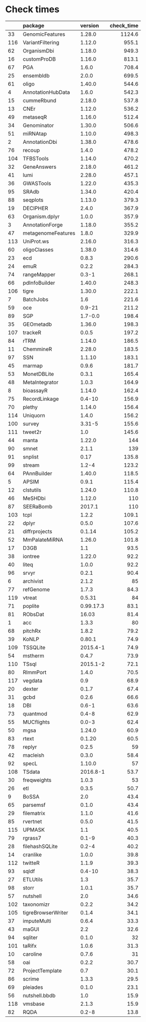 # Check times

|    |package            |version   | check_time|
|:---|:------------------|:---------|----------:|
|33  |GenomicFeatures    |1.28.0    |     1124.6|
|116 |VariantFiltering   |1.12.0    |      955.1|
|62  |OrganismDbi        |1.18.0    |      949.3|
|16  |customProDB        |1.16.0    |      813.1|
|67  |PGA                |1.6.0     |      708.4|
|25  |ensembldb          |2.0.0     |      699.5|
|61  |oligo              |1.40.0    |      544.6|
|4   |AnnotationHubData  |1.6.0     |      542.3|
|15  |cummeRbund         |2.18.0    |      537.8|
|13  |CNEr               |1.12.0    |      536.2|
|49  |metaseqR           |1.16.0    |      512.4|
|34  |Genominator        |1.30.0    |      506.6|
|51  |miRNAtap           |1.10.0    |      498.3|
|2   |AnnotationDbi      |1.38.0    |      478.6|
|76  |recoup             |1.4.0     |      478.2|
|104 |TFBSTools          |1.14.0    |      470.2|
|32  |GeneAnswers        |2.18.0    |      461.2|
|41  |lumi               |2.28.0    |      457.1|
|36  |GWASTools          |1.22.0    |      435.3|
|95  |SRAdb              |1.34.0    |      420.4|
|88  |seqplots           |1.13.0    |      379.3|
|19  |DECIPHER           |2.4.0     |      367.9|
|63  |Organism.dplyr     |1.0.0     |      357.9|
|3   |AnnotationForge    |1.18.0    |      355.2|
|47  |metagenomeFeatures |1.8.0     |      329.9|
|113 |UniProt.ws         |2.16.0    |      316.3|
|60  |oligoClasses       |1.38.0    |      314.6|
|23  |ecd                |0.8.3     |      290.6|
|24  |emuR               |0.2.2     |      284.3|
|74  |rangeMapper        |0.3-1     |      268.1|
|66  |pdInfoBuilder      |1.40.0    |      248.3|
|106 |tigre              |1.30.0    |      222.1|
|7   |BatchJobs          |1.6       |      221.6|
|59  |oce                |0.9-21    |      211.2|
|89  |SGP                |1.7-0.0   |      198.4|
|35  |GEOmetadb          |1.36.0    |      198.3|
|107 |trackeR            |0.0.5     |      197.2|
|84  |rTRM               |1.14.0    |      186.5|
|11  |ChemmineR          |2.28.0    |      183.5|
|97  |SSN                |1.1.10    |      183.1|
|45  |marmap             |0.9.6     |      181.7|
|53  |MonetDBLite        |0.3.1     |      165.4|
|48  |MetaIntegrator     |1.0.3     |      164.9|
|8   |bioassayR          |1.14.0    |      162.4|
|75  |RecordLinkage      |0.4-10    |      156.9|
|70  |plethy             |1.14.0    |      156.4|
|114 |Uniquorn           |1.4.0     |      156.2|
|100 |survey             |3.31-5    |      155.6|
|111 |tweet2r            |1.0       |      145.6|
|44  |manta              |1.22.0    |        144|
|90  |smnet              |2.1.1     |        139|
|91  |snplist            |0.17      |      135.8|
|99  |stream             |1.2-4     |      123.2|
|64  |PAnnBuilder        |1.40.0    |      118.5|
|5   |APSIM              |0.9.1     |      115.4|
|12  |clstutils          |1.24.0    |      110.8|
|46  |MeSHDbi            |1.12.0    |        110|
|87  |SEERaBomb          |2017.1    |        110|
|103 |tcpl               |1.2.2     |      109.1|
|22  |dplyr              |0.5.0     |      107.6|
|21  |diffrprojects      |0.1.14    |      105.2|
|52  |MmPalateMiRNA      |1.26.0    |      101.8|
|17  |D3GB               |1.1       |       93.5|
|38  |iontree            |1.22.0    |       92.2|
|40  |liteq              |1.0.0     |       92.2|
|96  |srvyr              |0.2.1     |       90.4|
|6   |archivist          |2.1.2     |         85|
|77  |refGenome          |1.7.3     |       84.3|
|119 |vtreat             |0.5.31    |         84|
|71  |poplite            |0.99.17.3 |       83.1|
|81  |RObsDat            |16.03     |       81.4|
|1   |acc                |1.3.3     |         80|
|68  |pitchRx            |1.8.2     |       79.2|
|39  |KoNLP              |0.80.1    |       74.9|
|109 |TSSQLite           |2015.4-1  |       74.9|
|54  |mstherm            |0.4.7     |       73.9|
|110 |TSsql              |2015.1-2  |       72.1|
|80  |RImmPort           |1.4.0     |       70.5|
|117 |vegdata            |0.9       |       68.9|
|20  |dexter             |0.1.7     |       67.4|
|31  |gcbd               |0.2.6     |       66.6|
|18  |DBI                |0.6-1     |       63.6|
|73  |quantmod           |0.4-8     |       62.9|
|55  |MUCflights         |0.0-3     |       62.4|
|50  |mgsa               |1.24.0    |       60.9|
|83  |rtext              |0.1.20    |       60.5|
|78  |replyr             |0.2.5     |         59|
|42  |macleish           |0.3.0     |       58.4|
|92  |specL              |1.10.0    |         57|
|108 |TSdata             |2016.8-1  |       53.7|
|30  |freqweights        |1.0.3     |         53|
|26  |etl                |0.3.5     |       50.7|
|9   |BoSSA              |2.0       |       43.4|
|65  |parsemsf           |0.1.0     |       43.4|
|29  |filematrix         |1.1.0     |       41.6|
|85  |rvertnet           |0.5.0     |       41.5|
|115 |UPMASK             |1.1       |       40.5|
|79  |rgrass7            |0.1-9     |       40.3|
|28  |filehashSQLite     |0.2-4     |       40.2|
|14  |cranlike           |1.0.0     |       39.8|
|112 |twitteR            |1.1.9     |       39.3|
|93  |sqldf              |0.4-10    |       38.3|
|27  |ETLUtils           |1.3       |       35.7|
|98  |storr              |1.0.1     |       35.7|
|57  |nutshell           |2.0       |       34.6|
|102 |taxonomizr         |0.2.2     |       34.2|
|105 |tigreBrowserWriter |0.1.4     |       34.1|
|37  |imputeMulti        |0.6.4     |       33.3|
|43  |maGUI              |2.2       |       32.6|
|94  |sqliter            |0.1.0     |         32|
|101 |taRifx             |1.0.6     |       31.3|
|10  |caroline           |0.7.6     |         31|
|58  |oai                |0.2.2     |       30.7|
|72  |ProjectTemplate    |0.7       |       30.1|
|86  |scrime             |1.3.3     |       29.5|
|69  |pleiades           |0.1.0     |       23.1|
|56  |nutshell.bbdb      |1.0       |       15.9|
|118 |vmsbase            |2.1.3     |       15.9|
|82  |RQDA               |0.2-8     |       13.8|


